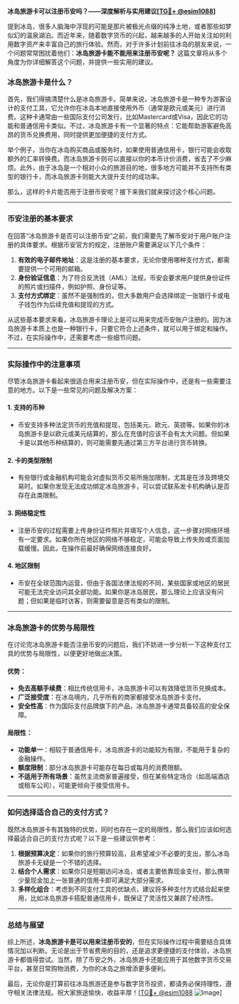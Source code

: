 **冰岛旅游卡可以注册币安吗？——深度解析与实用建议[[TG💪+ @esim1088](https://t.me/s/esim1088)]**

提到冰岛，很多人脑海中浮现的可能是那片被极光点缀的纯净土地，或者那些如梦似幻的温泉湖泊。而近年来，随着数字货币的兴起，越来越多的人开始关注如何利用数字资产来丰富自己的旅行体验。然而，对于许多计划前往冰岛的朋友来说，一个问题常常困扰着他们：**冰岛旅游卡能不能用来注册币安呢？** 这篇文章将从多个角度为你详细解答这个问题，并提供一些实用的建议。

### 冰岛旅游卡是什么？

首先，我们得搞清楚什么是冰岛旅游卡。简单来说，冰岛旅游卡是一种专为游客设计的支付工具，它允许你在冰岛本地直接使用外币（通常是欧元或美元）进行消费。这种卡通常由一些国际支付公司发行，比如Mastercard或Visa，因此它的功能和普通信用卡类似。不过，冰岛旅游卡有一个显著的特点：它能帮助游客避免高昂的货币兑换费用，同时提供更加便捷的支付方式。

举个例子，当你在冰岛购买商品或服务时，如果使用普通信用卡，银行可能会收取额外的汇率转换费。而冰岛旅游卡则可以直接以你的本币计价消费，省去了不少麻烦。此外，由于冰岛是一个相对小众的旅游目的地，很多地方可能并不支持所有类型的银行卡，而冰岛旅游卡则能大大提升支付的成功率。

那么，这样的卡片能否用于注册币安呢？接下来我们就来探讨这个核心问题。

---

### 币安注册的基本要求

在回答“冰岛旅游卡是否可以注册币安”之前，我们需要先了解币安对于用户账户注册的具体要求。根据币安官方的规定，注册账户需要满足以下几个条件：

1. **有效的电子邮件地址**：这是注册的基本要求，无论你使用哪种支付方式，都需要提供一个可用的邮箱。
2. **身份验证信息**：为了符合反洗钱（AML）法规，币安会要求用户提供身份证件的照片或扫描件，例如护照、身份证等。
3. **支付方式绑定**：虽然不是强制性的，但大多数用户会选择绑定一张银行卡或电子钱包作为后续充值和提现的方式。

从这些基本要求来看，冰岛旅游卡理论上是可以用来完成币安账户注册的。因为冰岛旅游卡本质上也是一种银行卡，只要它符合上述条件，就可以用于绑定和操作。不过，在实际操作中，还需要考虑一些细节问题。

---

### 实际操作中的注意事项

尽管冰岛旅游卡看起来很适合用来注册币安，但在实际操作中，还是有一些需要注意的地方。以下是一些常见的问题及解决方案：

#### 1. **支持的币种**
   - 币安支持多种法定货币的充值和提现，包括美元、欧元、英镑等。如果你的冰岛旅游卡是以欧元或美元结算的，那么在充值时应该不会有太大问题。但如果卡是以其他币种结算的，则可能需要先通过第三方平台进行货币转换。

#### 2. **卡的类型限制**
   - 有些银行或金融机构可能会对虚拟货币交易所施加限制，尤其是在涉及跨境交易时。如果你发现无法成功绑定冰岛旅游卡，可以尝试联系发卡机构确认是否存在此类限制。

#### 3. **网络稳定性**
   - 注册币安的过程需要上传身份证件照片并填写个人信息，这一步骤对网络环境有一定要求。如果你所在地区的网络不够稳定，可能会导致上传失败或页面加载缓慢。因此，在操作前最好确保网络连接良好。

#### 4. **地区限制**
   - 币安在全球范围内运营，但由于各国法律法规的不同，某些国家或地区的居民可能无法完全访问其全部功能。如果你是冰岛居民，那么理论上应该没有问题；但如果是临时访客，则需要留意是否有类似的限制。

---

### 冰岛旅游卡的优势与局限性

在讨论完冰岛旅游卡能否注册币安的问题后，我们不妨进一步分析一下这种支付工具的优势与局限性，以便更好地做出决策。

#### 优势：
- **免去高额手续费**：相比传统信用卡，冰岛旅游卡可以有效降低货币兑换成本。
- **广泛接受度**：在冰岛境内，几乎所有的商家都接受冰岛旅游卡支付。
- **安全性高**：作为国际支付品牌旗下的产品，冰岛旅游卡通常具备较高的安全保障。

#### 局限性：
- **功能单一**：相较于普通信用卡，冰岛旅游卡的功能较为有限，不能用于复杂的金融操作。
- **额度限制**：部分冰岛旅游卡可能存在每日或每月的消费限额。
- **不适用于所有场景**：虽然主流商家普遍接受，但在某些特定场合（如高端酒店或租车公司），可能更倾向于接受信用卡。

---

### 如何选择适合自己的支付方式？

既然冰岛旅游卡有其独特的优势，同时也存在一定的局限性，那么我们应该如何选择最适合自己的支付方式呢？以下是一些建议供参考：

1. **根据预算决定**：如果你的旅行预算较高，且希望减少不必要的支出，那么冰岛旅游卡无疑是一个不错的选择。
2. **结合个人需求**：如果你只是短期访问冰岛，或者主要依靠现金支付，那么携带少量现金加上一张普通的信用卡即可满足大部分需求。
3. **多样化组合**：考虑到不同支付工具的优缺点，建议将多种支付方式结合起来使用，比如冰岛旅游卡搭配普通信用卡，既保证了灵活性又兼顾了经济性。

---

### 总结与展望

综上所述，**冰岛旅游卡是可以用来注册币安的**，但在实际操作过程中需要结合具体情况加以判断。无论是出于节省费用的目的，还是追求更便捷的支付体验，冰岛旅游卡都值得尝试。当然，除了币安之外，冰岛旅游卡还能应用于其他数字货币交易平台，甚至日常购物消费，为你的冰岛之旅增添更多便利。

最后，无论你是打算前往冰岛旅游还是参与数字货币投资，都请务必保持理性，遵守相关法律法规。祝大家旅途愉快，收益丰厚！[[TG💪+ @esim1088](https://t.me/s/esim1088) ![Image](https://i.postimg.cc/4NQfJmqS/Snipaste-2025-05-13-00-14-12.png)]